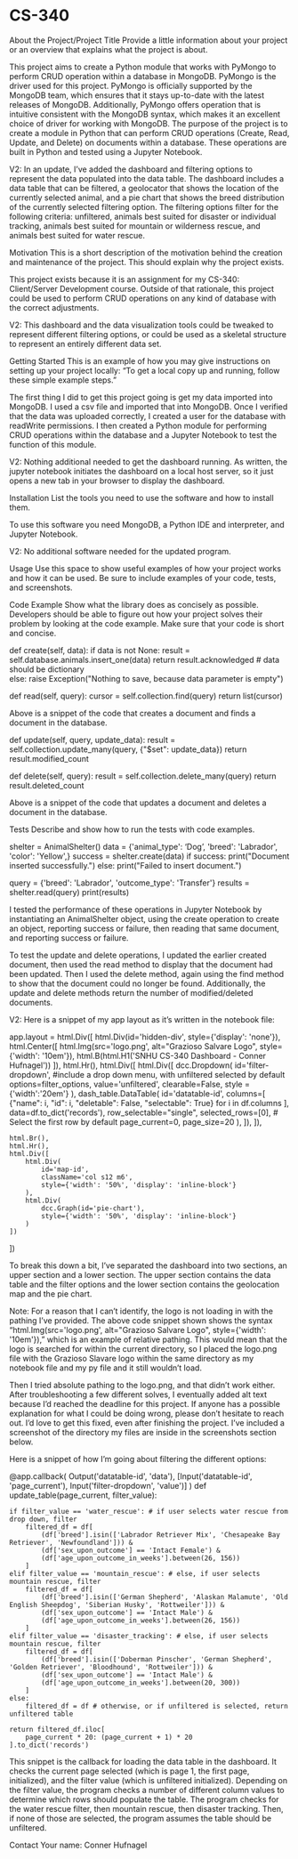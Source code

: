 # CS-340

About the Project/Project Title
Provide a little information about your project or an overview that explains what the project is about.

This project aims to create a Python module that works with PyMongo to perform CRUD operation within a database in MongoDB. PyMongo is the driver used for this project. PyMongo is officially supported by the MongoDB team, which ensures that it stays up-to-date with the latest releases of MongoDB. Additionally, PyMongo offers operation that is intuitive consistent with the MongoDB syntax, which makes it an excellent choice of driver for working with MongoDB. The purpose of the project is to create a module in Python that can perform CRUD operations (Create, Read, Update, and Delete) on documents within a database. These operations are built in Python and tested using a Jupyter Notebook.

V2:
In an update, I’ve added the dashboard and filtering options to represent the data populated into the data table. The dashboard includes a data table that can be filtered, a geolocator that shows the location of the currently selected animal, and a pie chart that shows the breed distribution of the currently selected filtering option. The filtering options filter for the following criteria: unfiltered, animals best suited for disaster or individual tracking, animals best suited for mountain or wilderness rescue, and animals best suited for water rescue.

Motivation
This is a short description of the motivation behind the creation and maintenance of the project. This should explain why the project exists.

This project exists because it is an assignment for my CS-340: Client/Server Development course. Outside of that rationale, this project could be used to perform CRUD operations on any kind of database with the correct adjustments.

V2: This dashboard and the data visualization tools could be tweaked to represent different filtering options, or could be used as a skeletal structure to represent an entirely different data set. 

Getting Started
This is an example of how you may give instructions on setting up your project locally: “To get a local copy up and running, follow these simple example steps.”

The first thing I did to get this project going is get my data imported into MongoDB. I used a csv file and imported that into MongoDB. Once I verified that the data was uploaded correctly, I created a user for the database with readWrite permissions. I then created a Python module for performing CRUD operations within the database and a Jupyter Notebook to test the function of this module.

V2:
Nothing additional needed to get the dashboard running. As written, the jupyter notebook initiates the dashboard on a local host server, so it just opens a new tab in your browser to display the dashboard.

Installation
List the tools you need to use the software and how to install them.

To use this software you need MongoDB, a Python IDE and interpreter, and Jupyter Notebook.

V2: 
No additional software needed for the updated program.

Usage
Use this space to show useful examples of how your project works and how it can be used. Be sure to include examples of your code, tests, and screenshots.

Code Example
Show what the library does as concisely as possible. Developers should be able to figure out how your project solves their problem by looking at the code example. Make sure that your code is short and concise.

def create(self, data):
        if data is not None:
            result = self.database.animals.insert_one(data) 
            return result.acknowledged # data should be dictionary            
        else:
            raise Exception("Nothing to save, because data parameter is empty")
            
def read(self, query):
        cursor = self.collection.find(query)
        return list(cursor)

Above is a snippet of the code that creates a document and finds a document in the database.

def update(self, query, update_data):
       result = self.collection.update_many(query, {"$set": update_data})
       return result.modified_count

def delete(self, query):
      result = self.collection.delete_many(query)
      return result.deleted_count

Above is a snippet of the code that updates a document and deletes a document in the database.

Tests
Describe and show how to run the tests with code examples.

shelter = AnimalShelter()
data = {'animal_type': ‘Dog’,  'breed': 'Labrador',  'color': 'Yellow',}
success = shelter.create(data)
if success:
    print("Document inserted successfully.")
else:
    print("Failed to insert document.")
    
query = {'breed': 'Labrador', 'outcome_type': 'Transfer'}
results = shelter.read(query)
print(results)

 I tested the performance of these operations in Jupyter Notebook by instantiating an AnimalShelter object, using the create operation to create an object, reporting success or failure, then reading that same document, and reporting success or failure.

To test the update and delete operations, I updated the earlier created document, then used the read method to display that the document had been updated. Then I used the delete method, again using the find method to show that the document could no longer be found. Additionally, the update and delete methods return the number of modified/deleted documents.

V2:
Here is a snippet of my app layout as it’s written in the notebook file:


app.layout = html.Div([
    html.Div(id='hidden-div', style={'display': 'none'}),
    html.Center([
        html.Img(src='logo.png', alt="Grazioso Salvare Logo", style={'width': '10em'}),
        html.B(html.H1('SNHU CS-340 Dashboard - Conner Hufnagel'))
    ]),
    html.Hr(),
    html.Div([
        html.Div([
            dcc.Dropdown(
                id='filter-dropdown', #include a drop down menu, with unfiltered selected by default
                options=filter_options,
                value='unfiltered',
                clearable=False,
                style = {'width':'20em'}
            ),
            dash_table.DataTable(
                id='datatable-id',
                columns=[
                    {"name": i, "id": i, "deletable": False, "selectable": True} for i in df.columns
                ],
                data=df.to_dict('records'),
                row_selectable="single",
                selected_rows=[0],  # Select the first row by default
                page_current=0,
                page_size=20
            ),
        ]),
    ]),
    
    html.Br(),
    html.Hr(),
    html.Div([
        html.Div(
            id='map-id',
            className='col s12 m6',
            style={'width': '50%', 'display': 'inline-block'}
        ),
        html.Div(
            dcc.Graph(id='pie-chart'),
            style={'width': '50%', 'display': 'inline-block'}
        )
    ])
])


To break this down a bit, I’ve separated the dashboard into two sections, an upper section and a lower section. The upper section contains the data table and the filter options and the lower section contains the geolocation map and the pie chart. 


Note: For a reason that I can’t identify, the logo is not loading in with the pathing I’ve provided. The above code snippet shown shows the syntax “html.Img(src='logo.png', alt="Grazioso Salvare Logo", style={'width': '10em'}),” which is an example of relative pathing. This would mean that the logo is searched for within the current directory, so I placed the logo.png file with the Grazioso Slavare logo within the same directory as my notebook file and my py file and it still wouldn’t load.

Then I tried absolute pathing to the logo.png, and that didn’t work either. After troubleshooting a few different solves, I eventually added alt text because I’d reached the deadline for this project. If anyone has a possible explanation for what I could be doing wrong, please don’t hesitate to reach out. I’d love to get this fixed, even after finishing the project. I’ve included a screenshot of the directory my files are inside in the screenshots section below.


Here is a snippet of how I’m going about filtering the different options:


@app.callback(
    Output('datatable-id', 'data'),
    [Input('datatable-id', 'page_current'),
    Input('filter-dropdown', 'value')]
)
def update_table(page_current, filter_value):
    
    if filter_value == 'water_rescue': # if user selects water rescue from drop down, filter
        filtered_df = df[
            (df['breed'].isin(['Labrador Retriever Mix', 'Chesapeake Bay Retriever', 'Newfoundland'])) &
            (df['sex_upon_outcome'] == 'Intact Female') &
            (df['age_upon_outcome_in_weeks'].between(26, 156))
        ]
    elif filter_value == 'mountain_rescue': # else, if user selects mountain rescue, filter
        filtered_df = df[
            (df['breed'].isin(['German Shepherd', 'Alaskan Malamute', 'Old English Sheepdog', 'Siberian Husky', 'Rottweiler'])) &
            (df['sex_upon_outcome'] == 'Intact Male') &
            (df['age_upon_outcome_in_weeks'].between(26, 156))
        ]
    elif filter_value == 'disaster_tracking': # else, if user selects mountain rescue, filter
        filtered_df = df[
            (df['breed'].isin(['Doberman Pinscher', 'German Shepherd', 'Golden Retriever', 'Bloodhound', 'Rottweiler'])) &
            (df['sex_upon_outcome'] == 'Intact Male') &
            (df['age_upon_outcome_in_weeks'].between(20, 300))
        ]
    else:
        filtered_df = df # otherwise, or if unfiltered is selected, return unfiltered table
    
    return filtered_df.iloc[
        page_current * 20: (page_current + 1) * 20
    ].to_dict('records')


This snippet is the callback for loading the data table in the dashboard. It checks the current page selected (which is page 1, the first page, initialized), and the filter value (which is unfiltered initialized). Depending on the filter value, the program checks a number of different column values to determine which rows should populate the table. The program checks for the water rescue filter, then mountain rescue, then disaster tracking. Then, if none of those are selected, the program assumes the table should be unfiltered.


Contact
Your name: Conner Hufnagel
